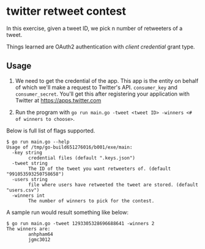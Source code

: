 # twitter retweet contest

In this exercise, given a tweet ID, we pick n number of retweeters of a tweet.

Things learned are OAuth2 authentication with _client credential_ grant type.

## Usage 

1. We need to get the credential of the app. This app is the entity on behalf of which we'll make a request to Twitter's API. `consumer_key` and `consumer_secret`. You'll get this after registering your application with Twitter at <https://apps.twitter.com>

2. Run the program with `go run main.go -tweet <tweet ID> -winners <# of winners to choose>`.

Below is full list of flags supported.

```
$ go run main.go --help
Usage of /tmp/go-build651276016/b001/exe/main:
  -key string
        credential files (default ".keys.json")
  -tweet string
        The ID of the tweet you want retweeters of. (default "991053593250758658")
  -users string
        file where users have retweeted the tweet are stored. (default "users.csv")
  -winners int
        The number of winners to pick for the contest.
```

A sample run would result something like below:

```
$ go run main.go -tweet 1293305328696688641 -winners 2
The winners are:
        anhpham64
        jgmc3012
```
